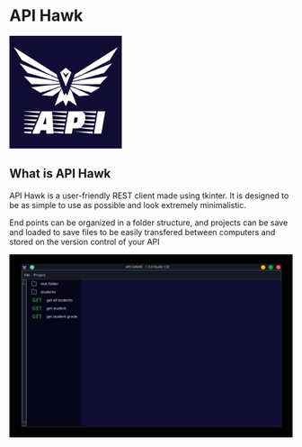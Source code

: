 # API Hawk

<img src="assets/logo.png" width=200 />

## What is API Hawk
API Hawk is a user-friendly REST client made using tkinter.
It is designed to be as simple to use as possible
and look extremely minimalistic.

End points can be organized in a folder structure,
and projects can be save and loaded to save files to be easily transfered between
computers and stored on the version control of your API

<img src="assets/preview.png" />